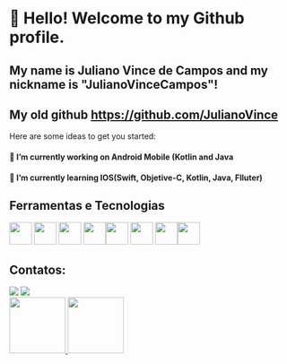 # 👋 Hello! Welcome to my Github profile.
## My name is Juliano Vince de Campos and my nickname is "JulianoVinceCampos"!
## My old github https://github.com/JulianoVince


Here are some ideas to get you started:

#### 🔭 I’m currently working on Android Mobile (Kotlin and Java
#### 🌱 I’m currently learning IOS(Swift, Objetive-C, Kotlin, Java, Flluter)

## Ferramentas e Tecnologias
<img src="https://cdn.jsdelivr.net/gh/devicons/devicon/icons/androidstudio/androidstudio-original.svg" width="40" height="40" /> <img src="https://cdn.jsdelivr.net/gh/devicons/devicon/icons/android/android-original.svg" width="40" height="40"/> <img src="https://cdn.jsdelivr.net/gh/devicons/devicon/icons/swift/swift-original.svg" width="40" height="40"/>
 <img src="https://cdn.jsdelivr.net/gh/devicons/devicon/icons/bitbucket/bitbucket-original.svg" width="40" height="40" /><img src="https://cdn.jsdelivr.net/gh/devicons/devicon/icons/flutter/flutter-original.svg"  width="40" height="40"/> <img src="https://cdn.jsdelivr.net/gh/devicons/devicon/icons/git/git-original.svg"  width="40" height="40" /> <img src="https://cdn.jsdelivr.net/gh/devicons/devicon/icons/xcode/xcode-original.svg"  width="40" height="40" /><img src="https://cdn.jsdelivr.net/gh/devicons/devicon/icons/firebase/firebase-plain.svg" width="40" height="40"/>


## Contatos:

<div>
<a href = "mailto:contato@julianovincedecampos@hotmail.com"><img src="https://img.shields.io/badge/Gmail-D14836?style=for-the-badge&logo=gmail&logoColor=white" target="_blank"></a>
<a href="https://www.linkedin.com/in/julianovincecampos/" target="_blank"><img src="https://img.shields.io/badge/-LinkedIn-%230077B5?style=for-the-badge&logo=linkedin&logoColor=white" target="_blank"></a>   
</div>


<div>
<a href="https://github.com/julianovincecampos">
<img height="100em" src="https://github-readme-stats.vercel.app/api/top-langs/?username=JulianoVinceCampos&layout=compact&langs_count=7&theme=dracula"/>
<img height="100em" src="https://github-readme-stats.vercel.app/api?username=JulianoVinceCampos&show_icons=true&theme=dracula&include_all_commits=true&count_private=true"/>
</div>




